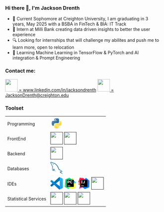 ### Hi there 👋, I'm Jackson Drenth

- 📖 Current Sophomore at Creighton University, I am graduating in 3 years, May 2025 with a BSBA in FinTech & BIA: IT Track
- 💼 Intern at Milli Bank creating data driven insights to better the user experience
- 🔍 Looking for internships that will challenge my abilites and push me to learn more, open to relocation
- 📝 Learning Machine Learning in TensorFlow & PyTorch and AI integration & Prompt Engineering
### Contact me:

<a href="www.linkedin.com/in/jacksondrenth"><img src="https://www.vectorlogo.zone/logos/linkedin/linkedin-icon.svg" width="40" height="40"/> = www.linkedin.com/in/jacksondrenth</a>
<a href="(www.creighton.edu)"><img src="https://upload.wikimedia.org/wikipedia/commons/thumb/d/df/Microsoft_Office_Outlook_%282018–present%29.svg/2203px-Microsoft_Office_Outlook_%282018–present%29.svg.png" width="40" height="40"/> = JacksonDrenth@creighton.edu</a>

### Toolset

<table>
<!--     <tr>
        <td>CI/CD</td>
        <td>
            <a href=""><img src="https://github.githubassets.com/assets/GitHub-Mark-ea2971cee799.png" width="40" height="40"/></a>
        </td>
    </tr> -->
    <tr>
        <td>Programming</td>
        <td>
            <!-- <a href=""><img src="https://github.com/devicons/devicon/blob/v2.13.0/icons/java/java-original.svg" width="40" height="40"/></a> -->
            <a href=""><img src="https://github.com/devicons/devicon/blob/v2.13.0/icons/python/python-original.svg" width="40" height="40"/></a>
        </td>
    </tr>
    <tr>
        <td>FrontEnd</td>
        <td>
            <!-- <a href=""><img src="https://github.com/devicons/devicon/blob/v2.13.0/icons/javascript/javascript-original.svg" width="40" height="40"/></a> -->
            <a href=""><img src="https://upload.wikimedia.org/wikipedia/commons/thumb/8/82/Devicon-html5-plain.svg/640px-Devicon-html5-plain.svg.png" width="40" height="40"/></a>
            <a href=""><img src="https://upload.wikimedia.org/wikipedia/commons/thumb/6/62/CSS3_logo.svg/800px-CSS3_logo.svg.png" width="40" height="40"/></a>   
        </td>
    </tr>
    <tr>
        <td>Backend</td>
        <td>
            <a href=""><img src="https://upload.wikimedia.org/wikipedia/commons/thumb/2/27/PHP-logo.svg/640px-PHP-logo.svg.png" width="40" height="40"/></a> 
        </td>
    </tr>
    <tr>
        <td>Databases</td>
        <td>
            <a href=""><img src="https://github.com/devicons/devicon/blob/v2.13.0/icons/mysql/mysql-original.svg" width="40" height="40"/></a>
        </td>
    </tr>
    <tr>
        <td>IDEs</td>
        <td>
            <a href=""><img src="https://github.com/devicons/devicon/blob/v2.13.0/icons/vscode/vscode-original.svg" width="40" height="40"/></a>
            <a href=""><img src="https://github.com/devicons/devicon/blob/v2.13.0/icons/pycharm/pycharm-original.svg" width="40" height="40"/></a>
            <a href=""><img src="https://github.com/devicons/devicon/blob/v2.13.0/icons/intellij/intellij-original.svg" width="40" height="40"/></a>
            <a href=""><img src="https://upload.wikimedia.org/wikipedia/commons/thumb/c/c1/Android_Studio_icon_%282023%29.svg/640px-Android_Studio_icon_%282023%29.svg.png" width="40" height="40"/></a>
        </td>
    </tr>
    <tr>
        <td>Statistical Services</td>
        <td>
            <a href=""><img src="https://i.pinimg.com/originals/73/96/b8/7396b8543078228985df506d122df2e7.png" width="40" height="40"/></a>
            <a href=""><img src="https://upload.wikimedia.org/wikipedia/commons/thumb/c/cf/New_Power_BI_Logo.svg/640px-New_Power_BI_Logo.svg.png" width="40" height="40"/></a>
            <a href=""><img src="https://logowik.com/content/uploads/images/tableau-software.jpg" width="40" height="40"/></a>
        </td>
    </tr>
</table>

<br/>
